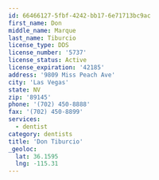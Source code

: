 ```yaml
---
id: 66466127-5fbf-4242-bb17-6e71713bc9ac
first_name: Don
middle_name: Marque
last_name: Tiburcio
license_type: DDS
license_number: '5737'
license_status: Active
license_expiration: '42185'
address: '9809 Miss Peach Ave'
city: 'Las Vegas'
state: NV
zip: '89145'
phone: '(702) 450-8888'
fax: '(702) 450-8899'
services:
  - dentist
category: dentists
title: 'Don Tiburcio'
_geoloc:
  lat: 36.1595
  lng: -115.31
---
```

